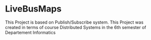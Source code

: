 # LiveBusMaps
This Project is based on Publish/Subscribe system.
This Project was created in terms of course Distributed Systems in the 6th semester of Departement Informatics 
